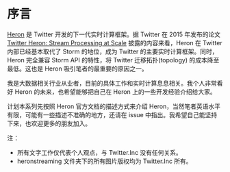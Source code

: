 # 序言

[Heron](http://twitter.github.io/heron/) 是 Twitter 开发的下一代实时计算框架。据 Twitter 在 2015 年发布的论文 [Twitter Heron: Stream Processing at Scale](http://dl.acm.org/citation.cfm?id=2742788) 披露的内容来看，Heron 在 Twitter 内部已经基本取代了 Storm 的地位，成为 Twitter 的主要实时计算框架。同时，Heron 完全兼容 Storm API 的特性，将 Twitter 迁移拓扑(topology) 的成本降至最低。这也是 Heron 吸引笔者的最重要的原因之一。

我是大数据相关行业从业者，目前的具体工作和实时计算息息相关。我个人非常看好 Heron 的未来，也希望能够把自己在 Heron 上的一些开发经验介绍给大家。

计划本系列先按照 Heron 官方文档的描述方式来介绍 Heron，当然笔者英语水平有限，可能有一些描述不准确的地方，还请在 issue 中指出。我希望自己能坚持下来，也欢迎更多的朋友加入。

注：

 * 所有文字工作仅代表个人观点，与 Twitter.Inc 没有任何关系。
 * heronstreaming 文件夹下的所有图片版权均为 Twitter.Inc 所有。
